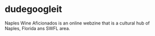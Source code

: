 # dudegoogleit
Naples Wine Aficionados is an online webzine that is a cultural hub of Naples, Florida ans SWFL area.
